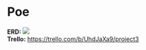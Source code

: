 # Poe
<strong>ERD:</strong>
![](https://i.postimg.cc/BnYbKSRL/Screen-Shot-2020-04-30-at-5-23-25-PM.png)
<br>
<strong>Trello:</strong>
https://trello.com/b/UhdJaXa9/project3

